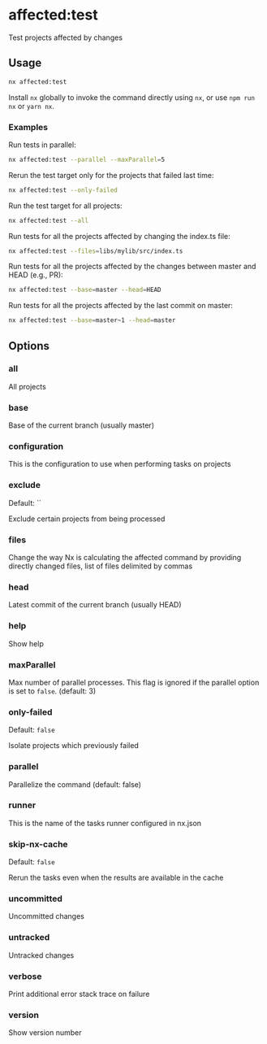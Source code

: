 # affected:test

Test projects affected by changes

## Usage

```bash
nx affected:test
```

Install `nx` globally to invoke the command directly using `nx`, or use `npm run nx` or `yarn nx`.

### Examples

Run tests in parallel:

```bash
nx affected:test --parallel --maxParallel=5
```

Rerun the test target only for the projects that failed last time:

```bash
nx affected:test --only-failed
```

Run the test target for all projects:

```bash
nx affected:test --all
```

Run tests for all the projects affected by changing the index.ts file:

```bash
nx affected:test --files=libs/mylib/src/index.ts
```

Run tests for all the projects affected by the changes between master and HEAD (e.g., PR):

```bash
nx affected:test --base=master --head=HEAD
```

Run tests for all the projects affected by the last commit on master:

```bash
nx affected:test --base=master~1 --head=master
```

## Options

### all

All projects

### base

Base of the current branch (usually master)

### configuration

This is the configuration to use when performing tasks on projects

### exclude

Default: ``

Exclude certain projects from being processed

### files

Change the way Nx is calculating the affected command by providing directly changed files, list of files delimited by commas

### head

Latest commit of the current branch (usually HEAD)

### help

Show help

### maxParallel

Max number of parallel processes. This flag is ignored if the parallel option is set to `false`. (default: 3)

### only-failed

Default: `false`

Isolate projects which previously failed

### parallel

Parallelize the command (default: false)

### runner

This is the name of the tasks runner configured in nx.json

### skip-nx-cache

Default: `false`

Rerun the tasks even when the results are available in the cache

### uncommitted

Uncommitted changes

### untracked

Untracked changes

### verbose

Print additional error stack trace on failure

### version

Show version number
